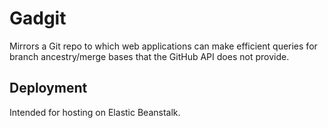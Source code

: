 # Gadgit

Mirrors a Git repo to which web applications can make efficient queries for branch ancestry/merge bases that the GitHub API does not provide.

## Deployment

Intended for hosting on Elastic Beanstalk.
